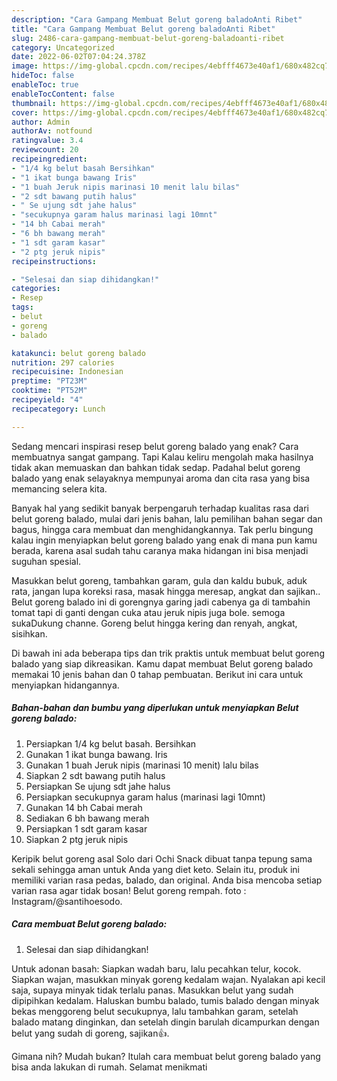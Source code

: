 ```yaml
---
description: "Cara Gampang Membuat Belut goreng baladoAnti Ribet"
title: "Cara Gampang Membuat Belut goreng baladoAnti Ribet"
slug: 2486-cara-gampang-membuat-belut-goreng-baladoanti-ribet
category: Uncategorized
date: 2022-06-02T07:04:24.378Z
image: https://img-global.cpcdn.com/recipes/4ebfff4673e40af1/680x482cq70/belut-goreng-balado-foto-resep-utama.jpg
hideToc: false
enableToc: true
enableTocContent: false
thumbnail: https://img-global.cpcdn.com/recipes/4ebfff4673e40af1/680x482cq70/belut-goreng-balado-foto-resep-utama.jpg
cover: https://img-global.cpcdn.com/recipes/4ebfff4673e40af1/680x482cq70/belut-goreng-balado-foto-resep-utama.jpg
author: Admin
authorAv: notfound
ratingvalue: 3.4
reviewcount: 20
recipeingredient:
- "1/4 kg belut basah Bersihkan"
- "1 ikat bunga bawang Iris"
- "1 buah Jeruk nipis marinasi 10 menit lalu bilas"
- "2 sdt bawang putih halus"
- " Se ujung sdt jahe halus"
- "secukupnya garam halus marinasi lagi 10mnt"
- "14 bh Cabai merah"
- "6 bh bawang merah"
- "1 sdt garam kasar"
- "2 ptg jeruk nipis"
recipeinstructions:

- "Selesai dan siap dihidangkan!"
categories:
- Resep
tags:
- belut
- goreng
- balado

katakunci: belut goreng balado 
nutrition: 297 calories
recipecuisine: Indonesian
preptime: "PT23M"
cooktime: "PT52M"
recipeyield: "4"
recipecategory: Lunch

---
```



Sedang mencari inspirasi resep belut goreng balado yang enak? Cara membuatnya sangat gampang. Tapi Kalau keliru mengolah maka hasilnya tidak akan memuaskan dan bahkan tidak sedap. Padahal belut goreng balado yang enak selayaknya mempunyai aroma dan cita rasa yang bisa memancing selera kita.


Banyak hal yang sedikit banyak berpengaruh terhadap kualitas rasa dari belut goreng balado, mulai dari jenis bahan, lalu pemilihan bahan segar dan bagus, hingga cara membuat dan menghidangkannya. Tak perlu bingung kalau ingin menyiapkan belut goreng balado yang enak di mana pun kamu berada, karena asal sudah tahu caranya maka hidangan ini bisa menjadi suguhan spesial.

Masukkan belut goreng, tambahkan garam, gula dan kaldu bubuk, aduk rata, jangan lupa koreksi rasa, masak hingga meresap, angkat dan sajikan.. Belut goreng balado ini di gorengnya garing jadi cabenya ga di tambahin tomat tapi di ganti dengan cuka atau jeruk nipis juga bole. semoga sukaDukung channe. Goreng belut hingga kering dan renyah, angkat, sisihkan.


Di bawah ini ada beberapa tips dan trik praktis untuk membuat belut goreng balado yang siap dikreasikan. Kamu dapat membuat Belut goreng balado memakai 10 jenis bahan dan 0 tahap pembuatan. Berikut ini cara untuk menyiapkan hidangannya.

<!--inarticleads1-->

##### Bahan-bahan dan bumbu yang diperlukan untuk menyiapkan Belut goreng balado:

1. Persiapkan 1/4 kg belut basah. Bersihkan
1. Gunakan 1 ikat bunga bawang. Iris
1. Gunakan 1 buah Jeruk nipis (marinasi 10 menit) lalu bilas
1. Siapkan 2 sdt bawang putih halus
1. Persiapkan  Se ujung sdt jahe halus
1. Persiapkan secukupnya garam halus (marinasi lagi 10mnt)
1. Gunakan 14 bh Cabai merah
1. Sediakan 6 bh bawang merah
1. Persiapkan 1 sdt garam kasar
1. Siapkan 2 ptg jeruk nipis


Keripik belut goreng asal Solo dari Ochi Snack dibuat tanpa tepung sama sekali sehingga aman untuk Anda yang diet keto. Selain itu, produk ini memiliki varian rasa pedas, balado, dan original. Anda bisa mencoba setiap varian rasa agar tidak bosan! Belut goreng rempah. foto : Instagram/@santihoesodo. 

<!--inarticleads2-->

##### Cara membuat Belut goreng balado:


1. Selesai dan siap dihidangkan!

Untuk adonan basah: Siapkan wadah baru, lalu pecahkan telur, kocok. Siapkan wajan, masukkan minyak goreng kedalam wajan. Nyalakan api kecil saja, supaya minyak tidak terlalu panas. Masukkan belut yang sudah dipipihkan kedalam. Haluskan bumbu balado, tumis balado dengan minyak bekas menggoreng belut secukupnya, lalu tambahkan garam, setelah balado matang dinginkan, dan setelah dingin barulah dicampurkan dengan belut yang sudah di goreng, sajikan👍. 

Gimana nih? Mudah bukan? Itulah cara membuat belut goreng balado yang bisa anda lakukan di rumah. Selamat menikmati
